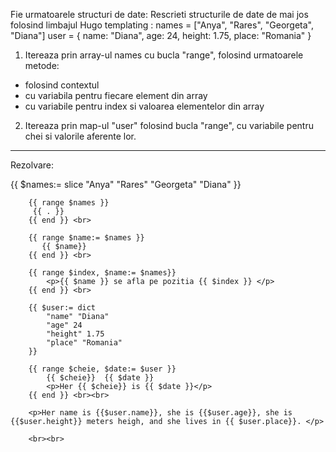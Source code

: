 Fie urmatoarele structuri de date:
Rescrieti structurile de date de mai jos folosind limbajul Hugo templating :
names = ["Anya", "Rares", "Georgeta", "Diana"]
user = {
    name: "Diana",
    age: 24,
    height: 1.75,
    place: "Romania" 
}

1. Itereaza prin array-ul names cu bucla "range", folosind urmatoarele metode:
- folosind contextul
- cu variabila pentru fiecare element din array
- cu variabile pentru index si valoarea elementelor din array

2. Itereaza prin map-ul "user" folosind bucla "range", cu variabile pentru chei si valorile aferente lor.
----------------------------
Rezolvare: 

 {{ $names:= slice "Anya" "Rares" "Georgeta" "Diana" }}

        {{ range $names }}
         {{ . }}
        {{ end }} <br>

        {{ range $name:= $names }}
           {{ $name}}
        {{ end }} <br>

        {{ range $index, $name:= $names}}
            <p>{{ $name }} se afla pe pozitia {{ $index }} </p>
        {{ end }} <br>

        {{ $user:= dict 
            "name" "Diana"
            "age" 24
            "height" 1.75
            "place" "Romania"
        }}

        {{ range $cheie, $date:= $user }}
            {{ $cheie}}  {{ $date }}
            <p>Her {{ $cheie}} is {{ $date }}</p>
        {{ end }} <br><br>

        <p>Her name is {{$user.name}}, she is {{$user.age}}, she is {{$user.height}} meters heigh, and she lives in {{ $user.place}}. </p>

        <br><br>
